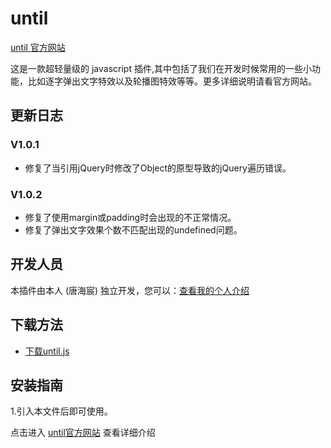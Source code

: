 # until

[until 官方网站](http://tanghaichen.win/about/until/)

这是一款超轻量级的 javascript 插件,其中包括了我们在开发时候常用的一些小功能，比如逐字弹出文字特效以及轮播图特效等等。更多详细说明请看官方网站。


## 更新日志

### V1.0.1

- 修复了当引用jQuery时修改了Object的原型导致的jQuery遍历错误。

### V1.0.2

- 修复了使用margin或padding时会出现的不正常情况。
- 修复了弹出文字效果个数不匹配出现的undefined问题。

## 开发人员

本插件由本人 (唐海宸) 独立开发，您可以：[查看我的个人介绍](http://tanghaichen.win)


## 下载方法

- [下载until.js](https://github.com/tanghaichen/untils/archive/master.zip) 

## 安装指南

1.引入本文件后即可使用。

点击进入 [until官方网站](http://tanghaichen.win/about/until/) 查看详细介绍
